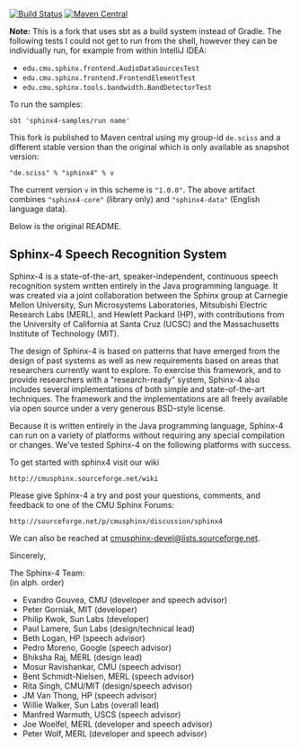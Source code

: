 [![Build Status](https://travis-ci.org/Sciss/sphinx4.svg?branch=master)](https://travis-ci.org/Sciss/sphinx4)
[![Maven Central](https://maven-badges.herokuapp.com/maven-central/de.sciss/sphinx4/badge.svg)](https://maven-badges.herokuapp.com/maven-central/de.sciss/sphinx4)

__Note:__ This is a fork that uses sbt as a build system instead of Gradle.
The following tests I could not get to run from the shell, however they can 
be individually run, for example from within IntelliJ IDEA:

- `edu.cmu.sphinx.frontend.AudioDataSourcesTest`
- `edu.cmu.sphinx.frontend.FrontendElementTest`
- `edu.cmu.sphinx.tools.bandwidth.BandDetectorTest`

To run the samples:

    sbt 'sphinx4-samples/run name'

This fork is published to Maven central using my group-id `de.sciss` and
a different stable version than the original which is only available as
snapshot version:

    "de.sciss" % "sphinx4" % v

The current version `v` in this scheme is `"1.0.0"`. The above artifact
combines `"sphinx4-core"` (library only) and `"sphinx4-data"` (English 
language data).

Below is the original README.

Sphinx-4 Speech Recognition System
-------------------------------------------------------------------

Sphinx-4 is a state-of-the-art, speaker-independent, continuous speech
recognition system written entirely in the Java programming language. It
was created via a joint collaboration between the Sphinx group at
Carnegie Mellon University, Sun Microsystems Laboratories, Mitsubishi
Electric Research Labs (MERL), and Hewlett Packard (HP), with
contributions from the University of California at Santa Cruz (UCSC) and
the Massachusetts Institute of Technology (MIT).

The design of Sphinx-4 is based on patterns that have emerged from the
design of past systems as well as new requirements based on areas that
researchers currently want to explore.  To exercise this framework, and
to provide researchers with a "research-ready" system, Sphinx-4 also
includes several implementations of both simple and state-of-the-art
techniques.  The framework and the implementations are all freely
available via open source under a very generous BSD-style license.

Because it is written entirely in the Java programming language, Sphinx-4
can run on a variety of platforms without requiring any special
compilation or changes.  We've tested Sphinx-4 on the following platforms
with success.

To get started with sphinx4 visit our wiki

    http://cmusphinx.sourceforge.net/wiki

Please give Sphinx-4 a try and post your questions, comments, and
feedback to one of the CMU Sphinx Forums:

    http://sourceforge.net/p/cmusphinx/discussion/sphinx4
    
We can also be reached at cmusphinx-devel@lists.sourceforge.net.

Sincerely,

The Sphinx-4 Team:  
(in alph. order)    

- Evandro Gouvea, CMU (developer and speech advisor)
- Peter Gorniak, MIT (developer)
- Philip Kwok, Sun Labs (developer)
- Paul Lamere, Sun Labs (design/technical lead)
- Beth Logan, HP (speech advisor)
- Pedro Moreno, Google (speech advisor)
- Bhiksha Raj, MERL (design lead)
- Mosur Ravishankar, CMU (speech advisor)
- Bent Schmidt-Nielsen, MERL (speech advisor)
- Rita Singh, CMU/MIT (design/speech advisor)
- JM Van Thong, HP (speech advisor)
- Willie Walker, Sun Labs (overall lead)
- Manfred Warmuth, USCS (speech advisor)
- Joe Woelfel, MERL (developer and speech advisor)
- Peter Wolf, MERL (developer and speech advisor)
